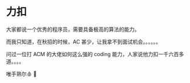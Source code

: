 # 力扣

大家都说一个优秀的程序员，需要具备极高的算法的能力。

而我只知道，在秋招的时候，AC 甚少，让我拿不到面试机会。。。。。。

问过一位打 ACM 的大佬如何这么强的 coding 能力，人家说他力扣一千六百多道。。。。

唯手熟尔:drop_of_blood: 🔑